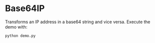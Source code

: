 # Base64IP

Transforms an IP address in a base64 string and vice versa. Execute the demo
with:

`python demo.py`
